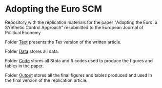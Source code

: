 # Adopting the Euro SCM
Repository with the replication materials for the paper "Adopting the Euro: a SYnthetic Control Approach" resubmitted to the European Journal of Political Economy

Folder [Text](https://github.com/RicardoGabriel/Euro-SCM-Replication-EJPE/tree/main/Text) presents the Tex version of the written article.

Folder [Data](https://github.com/RicardoGabriel/Euro-SCM-Replication-EJPE/tree/main/Data) stores all data.

Folder [Code](https://github.com/RicardoGabriel/Euro-SCM-Replication-EJPE/tree/main/Code) stores all Stata and R codes used to produce the figures and tables in the paper.

Folder [Output](https://github.com/RicardoGabriel/Euro-SCM-Replication-EJPE/tree/main/Output) stores all the final figures and tables produced and used in the final version of the replication article.